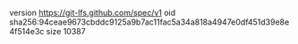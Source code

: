 version https://git-lfs.github.com/spec/v1
oid sha256:94ceae9673cbddc9125a9b7ac11fac5a34a818a4947e0df451d39e8e4f514e3c
size 10387
